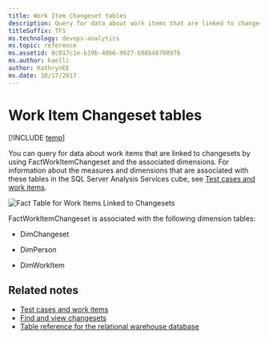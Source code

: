 ```yaml
---
title: Work Item Changeset tables 
description: Query for data about work items that are linked to changesets 
titleSuffix: TFS 
ms.technology: devops-analytics
ms.topic: reference 
ms.assetid: 0c017c1e-b19b-40b6-9927-b88b48700976
ms.author: kaelli
author: KathrynEE
ms.date: 10/17/2017
---
```


# Work Item Changeset tables

[!INCLUDE [temp](../includes/tfs-report-platform-version.md)]

You can query for data about work items that are linked to changesets by using FactWorkItemChangeset and the associated dimensions. For information about the measures and dimensions that are associated with these tables in the SQL Server Analysis Services cube, see [Test cases and work items](perspective-test-analyze-report-work.md).

![Fact Table for Work Items Linked to Changesets](media/teamproj_factworkchangeset.png "TeamProj_FactWorkChangeset")

FactWorkItemChangeset is associated with the following dimension tables:

- DimChangeset

- DimPerson

- DimWorkItem

## Related notes

- [Test cases and work items](perspective-test-analyze-report-work.md)
- [Find and view changesets](../../repos/tfvc/find-view-changesets.md)
- [Table reference for the relational warehouse database](table-reference-relational-warehouse-database.md)
